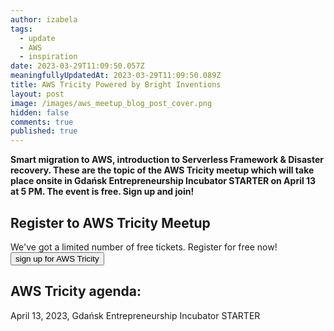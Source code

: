 ```yaml
---
author: izabela
tags:
  - update
  - AWS
  - inspiration
date: 2023-03-29T11:09:50.057Z
meaningfullyUpdatedAt: 2023-03-29T11:09:50.089Z
title: AWS Tricity Powered by Bright Inventions
layout: post
image: /images/aws_meetup_blog_post_cover.png
hidden: false
comments: true
published: true
---
```

**Smart migration to AWS, introduction to Serverless Framework & Disaster recovery. These are the topic of the AWS Tricity meetup which will take place onsite in Gdańsk Entrepreneurship Incubator STARTER on April 13 at 5 PM. The event is free. Sign up and join!**

<div class='block-button'><h2>Register to AWS Tricity Meetup</h2><div>We've got a limited number of free tickets. Register for free now!</div><a href="https://www.meetup.com/aws-tricity/events/292549246/"><button>sign up for AWS Tricity</button></a></div>

## AWS Tricity agenda:

April 13, 2023, Gdańsk Entrepreneurship Incubator STARTER
